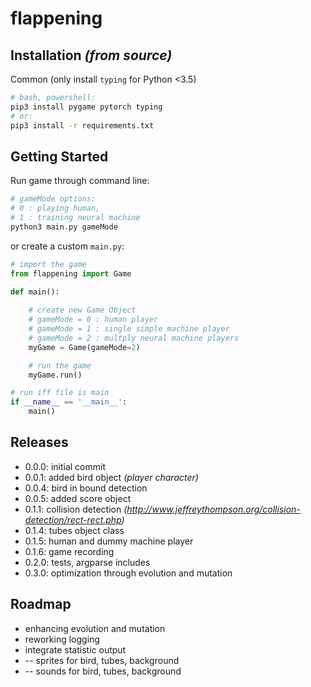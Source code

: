 # flappening

## Installation *(from source)*

Common (only install `typing` for Python <3.5)
```bash
# bash, powershell:
pip3 install pygame pytorch typing
# or:
pip3 install -r requirements.txt
```

## Getting Started
Run game through command line:
```bash
# gameMode options: 
# 0 : playing human, 
# 1 : training neural machine
python3 main.py gameMode
```
or create a custom `main.py`:
```python
# import the game
from flappening import Game

def main():
    
    # create new Game Object
    # gameMode = 0 : human player
    # gameMode = 1 : single simple machine player
    # gameMode = 2 : multply neural machine players
    myGame = Game(gameMode=2)

    # run the game
    myGame.run()

# run iff file is main
if __name__ == '__main__':
    main()
```

## Releases
* 0.0.0: initial commit
* 0.0.1: added bird object *(player character)*
* 0.0.4: bird in bound detection
* 0.0.5: added score object
* 0.1.1: collision detection *(http://www.jeffreythompson.org/collision-detection/rect-rect.php)*
* 0.1.4: tubes object class
* 0.1.5: human and dummy machine player
* 0.1.6: game recording
* 0.2.0: tests, argparse includes
* 0.3.0: optimization through evolution and mutation

## Roadmap
* enhancing evolution and mutation
* reworking logging
* integrate statistic output
* -- sprites for bird, tubes, background
* -- sounds for bird, tubes, background
